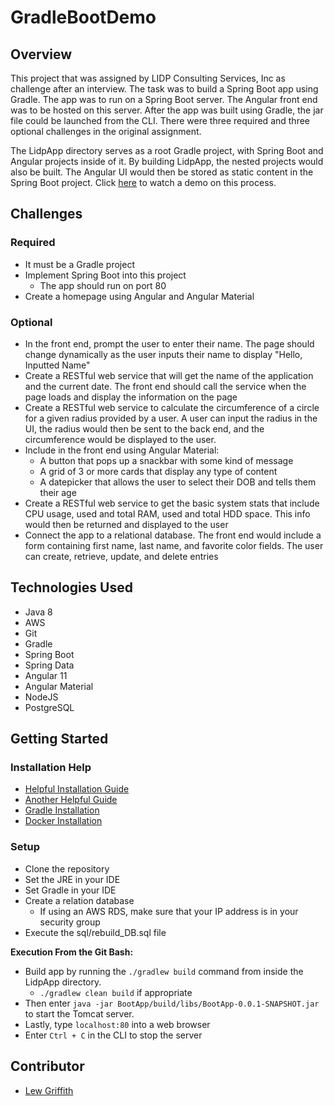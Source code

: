 # GradleBootDemo

## Overview
This project that was assigned by LIDP Consulting Services, Inc as challenge after an interview. The task was to build a Spring Boot app using Gradle. The app was to run on a Spring Boot server. The Angular front end was to be hosted on this server. After the app was built using Gradle, the jar file could be launched from the CLI. There were three required and three optional challenges in the original assignment. 

The LidpApp directory serves as a root Gradle project, with Spring Boot and Angular projects inside of it. By building LidpApp, the nested projects would also be built. The Angular UI would then be stored as static content in the Spring Boot project. Click [here](https://www.youtube.com/watch?v=-P3FlYj_yHs) to watch a demo on this process.
## Challenges
### Required
* It must be a Gradle project
* Implement Spring Boot into this project
    * The app should run on port 80
* Create a homepage using Angular and Angular Material
### Optional
* In the front end, prompt the user to enter their name. The page should change dynamically as the user inputs their name to display "Hello, Inputted Name"
* Create a RESTful web service that will get the name of the application and the current date. The front end should call the service when the page loads and display the information on the page
* Create a RESTful web service to calculate the circumference of a circle for a given radius provided by a user. A user can input the radius in the UI, the radius would then be sent to the back end, and the circumference would be displayed to the user.
* Include in the front end using Angular Material:
    * A button that pops up a snackbar with some kind of message
    * A grid of 3 or more cards that display any type of content
    * A datepicker that allows the user to select their DOB and tells them their age
* Create a RESTful web service to get the basic system stats that include CPU usage, used and total RAM, used and total HDD space. This info would then be returned and displayed to the user
* Connect the app to a relational database. The front end would include a form containing first name, last name, and favorite color fields. The user can create, retrieve, update, and delete entries

## Technologies Used
* Java 8
* AWS
* Git
* Gradle
* Spring Boot
* Spring Data
* Angular 11
* Angular Material
* NodeJS
* PostgreSQL

## Getting Started

### Installation Help
* [Helpful Installation Guide](https://github.com/201130-JavaFS/Environment-Installation-Guide)
* [Another Helpful Guide](https://github.com/vinayingalahalli/roc_revature_201910/tree/master/installation%20guide)
* [Gradle Installation](https://gradle.org/install/)
* [Docker Installation](https://docs.docker.com/desktop/windows/install/)

### Setup
* Clone the repository
* Set the JRE in your IDE
* Set Gradle in your IDE
* Create a relation database
    * If using an AWS RDS, make sure that your IP address is in your security group
* Execute the sql/rebuild_DB.sql file

**Execution From the Git Bash:**
* Build app by running the `./gradlew build` command from inside the LidpApp directory.
    * `./gradlew clean build` if appropriate
* Then enter `java -jar BootApp/build/libs/BootApp-0.0.1-SNAPSHOT.jar` to start the Tomcat server.
* Lastly, type `localhost:80` into a web browser 
* Enter `Ctrl + C` in the CLI to stop the server

## Contributor
* [Lew Griffith](https://github.com/logriffith)



